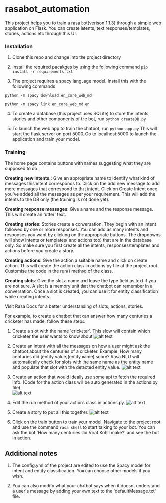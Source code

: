 # rasabot_automation
This project helps you to train a rasa bot(verison 1.1.3) through a simple web application on Flask. You can create intents, text responses/templates, stories, actions etc through this UI.  



### Installation
1. Clone this repo and change into the project directory

2. Install the required pacakges by using the following command
`pip install -r requirements.txt`

3. The project requires a spacy language model. Install this with the following commands

`python -m spacy download en_core_web_md`  

 `python -m spacy link en_core_web_md en`
 
 4. To create a database (this project uses SQLite) to store the intents, stories and other components of the bot, run 
 `python createDB.py`
 
 5. To launch the web app to train the chatbot, run
 `python app.py`
 This will start the flask server on port 5000. Go to localhost:5000 to launch the application and train your model.

### Training
The home page contains buttons with names suggesting what they are supposed to do.

**Creating new intents.**: 
Give an appropriate name to identify what kind of messages this intent corresponds to.
Click on the add new message to add more messages that correspond to that intent. Click on Create Intent once you've added all the messages as per your requirement. This will add the intents to the DB only (the training is not done yet).

**Creating response messages**: 
Give a name and the response message. This will create an 'utter' text. 

**Creating stories**: 
Stories create a conversation. They begin with an intent followed by one or more responses. You can add as many intents and responses you want by clicking on the appropriate buttons. The dropdowns will show intents or templates( and actions too) that are in the database only. So make sure you first create all the intents, responses/templates and actions before you create a story.

**Creating actions**: 
Give the action a suitable name and click on create action. This will create the action class in actions.py file at the project root. Customise the code in the run() method of the class.

**Creating slots**: 
Give the slot a name and leave the type field as text if you are not sure. A slot is a memory unit that the chatbot can remember in a conversation. Once a slot is created, you can use it for entity classification while creating intents.

Visit Rasa Docs for a better understanding of slots, actions, stories.

For example, to create a chatbot that can answer how many centuries a cricketer has made, follow these steps.

1. Create a slot with the name 'cricketer'. This slow will contain which cricketer the user wants to know about
![alt text](https://textract-console-us-east-1-f1845175-fc78-475d-9b50-a287c2cf3cd0.s3.amazonaws.com/slot.PNG "cricketer slot")

2. Create an intent with all the messages on how a user might ask the chatbot about the centuries of a cricketer.
Example: How many centuries did \[entity value\]\(entity name\) score?
Rasa NLU will automatically check for slots with the same name as the entity name and populate that slot with the detected entity value.
![alt text](https://textract-console-us-east-1-f1845175-fc78-475d-9b50-a287c2cf3cd0.s3.amazonaws.com/intent_with_slots.PNG "cricketer intent")


3. Create an action that would ideally use some api to fetch the required info. (Code for the action class will be auto generated in the actions.py file)  
![alt text](https://textract-console-us-east-1-f1845175-fc78-475d-9b50-a287c2cf3cd0.s3.amazonaws.com/actions.PNG "cricketer action")

4. Edit the run method of your actions class in actions.py. 
![alt text](https://textract-console-us-east-1-f1845175-fc78-475d-9b50-a287c2cf3cd0.s3.amazonaws.com/actionscode.PNG "cricketer action code")

5. Create a story to put all this together.
![alt text](https://textract-console-us-east-1-f1845175-fc78-475d-9b50-a287c2cf3cd0.s3.amazonaws.com/story.PNG "cricketer story")

6. Click on the train button to train your model. Navigate to the project root and use the command `rasa shell` to start talking to your bot. You can ask the bot 'How many centuries did Virat Kohli make?' and see the bot in action.

## Additional notes

1. The config.yml of the project are edited to use the Spacy model for intent and entity classification. You can choose other models if you wish.

2. You can also modify what your chatbot says when it doesnt understand a user's message by adding your own text to the 'defaultMessage.txt' file. 
